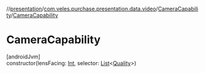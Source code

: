 //[presentation](../../../index.md)/[com.veles.purchase.presentation.data.video](../index.md)/[CameraCapability](index.md)/[CameraCapability](-camera-capability.md)

# CameraCapability

[androidJvm]\
constructor(lensFacing: [Int](https://kotlinlang.org/api/latest/jvm/stdlib/kotlin/-int/index.html), selector: [List](https://kotlinlang.org/api/latest/jvm/stdlib/kotlin.collections/-list/index.html)&lt;[Quality](https://developer.android.com/reference/kotlin/androidx/camera/video/Quality.html)&gt;)
